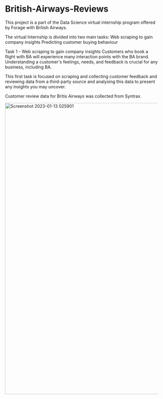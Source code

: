 # British-Airways-Reviews

This project is a part of the Data Science virtual internship program offered by Forage with British Airways.

The virtual Internship is divided into two main tasks:
Web scraping to gain company insights
Predicting customer buying behaviour

Task 1 - Web scraping to gain company insights
Customers who book a flight with BA will experience many interaction points with the BA brand. Understanding a customer's feelings, needs, and feedback is crucial for any business, including BA.

This first task is focused on scraping and collecting customer feedback and reviewing data from a third-party source and analysing this data to present any insights you may uncover.

Customer review data for Britis Airways was collected from Syntrax.

<img width="960" alt="Screenshot 2023-01-13 025901" src="https://user-images.githubusercontent.com/97973932/212185157-3b9bcaca-ede0-4056-9771-e8eac298395f.png">



